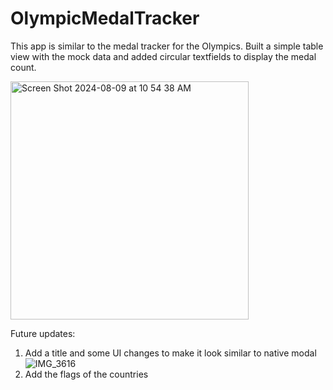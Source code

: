 # OlympicMedalTracker

This app is similar to the medal tracker for the Olympics. Built a simple table view with the mock data and added circular textfields to display the medal count.

<img width="381" alt="Screen Shot 2024-08-09 at 10 54 38 AM" src="https://github.com/user-attachments/assets/3696fea5-9c89-458d-b49c-d8246927fb5a">



Future updates:
1. Add a title and some UI changes to make it look similar to native modal
![IMG_3616](https://github.com/user-attachments/assets/827a8649-d084-4912-93d7-f79c9e413331)
2. Add the flags of the countries
